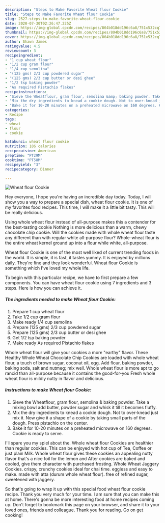 ```yaml
---
description: "Steps to Make Favorite Wheat flour Cookie"
title: "Steps to Make Favorite Wheat flour Cookie"
slug: 2527-steps-to-make-favorite-wheat-flour-cookie
date: 2020-07-30T02:26:47.225Z
image: https://img-global.cpcdn.com/recipes/804b018dd196c6a8/751x532cq70/wheat-flour-cookie-recipe-main-photo.jpg
thumbnail: https://img-global.cpcdn.com/recipes/804b018dd196c6a8/751x532cq70/wheat-flour-cookie-recipe-main-photo.jpg
cover: https://img-global.cpcdn.com/recipes/804b018dd196c6a8/751x532cq70/wheat-flour-cookie-recipe-main-photo.jpg
author: Shawn James
ratingvalue: 4.5
reviewcount: 3
recipeingredient:
- "1 cup wheat flour"
- "1/2 cup gram flour"
- "1/4 cup semolina"
- "(125 gms) 2/3 cup powdered sugar"
- "(125 gms) 2/3 cup butter or desi ghee"
- "1/2 tsp baking powder"
- "As required Pistachio flakes"
recipeinstructions:
- "Sieve the Wheatflour, gram flour, semolina &amp; baking powder. Take a mixing bowl add butter, powder sugar and whisk it till it becomes fluffy."
- "Mix the dry ingredients to knead a cookie dough. Not to over-knead just mix it. Now give it a shape of a cookie by taking small parts of the dough. Press pistachio on the center."
- "Bake it for 10-20 minutes on a preheated microwave on 160 degrees. Cookie is ready to serve."
categories:
- Recipe
tags:
- wheat
- flour
- cookie

katakunci: wheat flour cookie 
nutrition: 106 calories
recipecuisine: American
preptime: "PT29M"
cooktime: "PT58M"
recipeyield: "3"
recipecategory: Dinner

---
```



![Wheat flour Cookie](https://img-global.cpcdn.com/recipes/804b018dd196c6a8/751x532cq70/wheat-flour-cookie-recipe-main-photo.jpg)

Hey everyone, I hope you're having an incredible day today. Today, I will show you a way to prepare a special dish, wheat flour cookie. It is one of my favorites food recipes. This time, I will make it a little bit tasty. This will be really delicious.

Using whole wheat flour instead of all-purpose makes this a contender for the best-tasting cookie Nothing is more delicious than a warm, chewy chocolate chip cookie. Will the cookies made with whole wheat flour taste any different than with regular white all-purpose flour? Whole-wheat flour is the entire wheat kernel ground up into a flour while white, all-purpose.

Wheat flour Cookie is one of the most well liked of current trending foods in the world. It is simple, it is fast, it tastes yummy. It is enjoyed by millions daily. They're fine and they look wonderful. Wheat flour Cookie is something which I've loved my whole life.


To begin with this particular recipe, we have to first prepare a few components. You can have wheat flour cookie using 7 ingredients and 3 steps. Here is how you can achieve it.

<!--inarticleads1-->

##### The ingredients needed to make Wheat flour Cookie:

1. Prepare 1 cup wheat flour
1. Take 1/2 cup gram flour
1. Make ready 1/4 cup semolina
1. Prepare (125 gms) 2/3 cup powdered sugar
1. Prepare (125 gms) 2/3 cup butter or desi ghee
1. Get 1/2 tsp baking powder
1. Make ready As required Pistachio flakes


Whole wheat flour will give your cookies a more &#34;earthy&#34; flavor. These Healthy Whole Wheat Chocolate Chip Cookies are loaded with whole wheat flour, a touch of brown sugar, coconut oil, egg. Add flour, baking powder, baking soda, salt and nutmeg; mix well. Whole wheat flour is more apt to go rancid than all-purpose because it contains the good-for-you Fresh whole wheat flour is mildly nutty in flavor and delicious. 

<!--inarticleads2-->

##### Instructions to make Wheat flour Cookie:

1. Sieve the Wheatflour, gram flour, semolina &amp; baking powder. Take a mixing bowl add butter, powder sugar and whisk it till it becomes fluffy.
1. Mix the dry ingredients to knead a cookie dough. Not to over-knead just mix it. Now give it a shape of a cookie by taking small parts of the dough. Press pistachio on the center.
1. Bake it for 10-20 minutes on a preheated microwave on 160 degrees. Cookie is ready to serve.


I&#39;ll spare you my spiel about the. Whole wheat flour Cookies are healthier than regular cookies. This can be enjoyed with hot cup of Tea, Coffee or just plain Milk. Whole wheat flour gives these cookies an appealing nutty flavor that&#39;s a nice foil for the lemon and After cookies are baked and cooled, give them character with purchased frosting. Whole Wheat Jaggery Cookies. crispy, crunchy cookies ideal for chai time. eggless and easy to make. made with atta (durum whole wheat flour). free of refined sugar, sweetened with jaggery. 

So that's going to wrap it up with this special food wheat flour cookie recipe. Thank you very much for your time. I am sure that you can make this at home. There's gonna be more interesting food at home recipes coming up. Don't forget to bookmark this page on your browser, and share it to your loved ones, friends and colleague. Thank you for reading. Go on get cooking!
